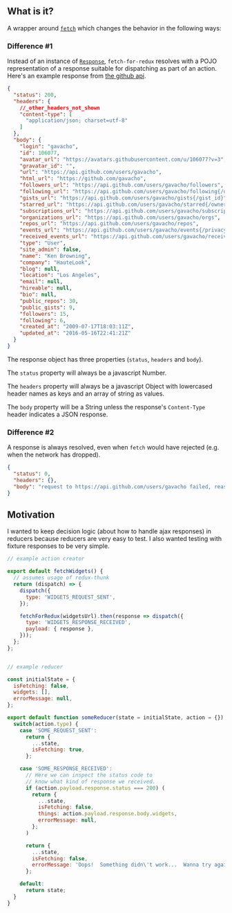 ## What is it?

A wrapper around [`fetch`](https://developer.mozilla.org/en-US/docs/Web/API/Fetch_API) which changes the behavior in the following ways:

### Difference #1

Instead of an instance of [`Response`](https://developer.mozilla.org/en-US/docs/Web/API/Response), `fetch-for-redux` resolves with a POJO representation of a response suitable for dispatching as part of an action. Here's an example response from [the github api](https://api.github.com/users/gavacho).

```json
{
  "status": 200,
  "headers": {
    //_other_headers_not_shown
    "content-type": [
      "application/json; charset=utf-8"
    ]
  },
  "body": {
    "login": "gavacho",
    "id": 106077,
    "avatar_url": "https://avatars.githubusercontent.com/u/106077?v=3",
    "gravatar_id": "",
    "url": "https://api.github.com/users/gavacho",
    "html_url": "https://github.com/gavacho",
    "followers_url": "https://api.github.com/users/gavacho/followers",
    "following_url": "https://api.github.com/users/gavacho/following{/other_user}",
    "gists_url": "https://api.github.com/users/gavacho/gists{/gist_id}",
    "starred_url": "https://api.github.com/users/gavacho/starred{/owner}{/repo}",
    "subscriptions_url": "https://api.github.com/users/gavacho/subscriptions",
    "organizations_url": "https://api.github.com/users/gavacho/orgs",
    "repos_url": "https://api.github.com/users/gavacho/repos",
    "events_url": "https://api.github.com/users/gavacho/events{/privacy}",
    "received_events_url": "https://api.github.com/users/gavacho/received_events",
    "type": "User",
    "site_admin": false,
    "name": "Ken Browning",
    "company": "HauteLook",
    "blog": null,
    "location": "Los Angeles",
    "email": null,
    "hireable": null,
    "bio": null,
    "public_repos": 30,
    "public_gists": 9,
    "followers": 15,
    "following": 6,
    "created_at": "2009-07-17T18:03:11Z",
    "updated_at": "2016-05-16T22:41:21Z"
  }
}
```

The response object has three properties (`status`, `headers` and `body`).

The `status` property will always be a javascript Number.

The `headers` property will always be a javascript Object with lowercased header names as keys and an array of string as values.

The `body` property will be a String unless the response's `Content-Type` header indicates a JSON response.

### Difference #2

A response is always resolved, even when `fetch` would have rejected (e.g. when the network has dropped).

```json
{
  "status": 0,
  "headers": {},
  "body": "request to https://api.github.com/users/gavacho failed, reason: getaddrinfo ENOTFOUND api.github.com api.github.com:443"
}
```

## Motivation

I wanted to keep decision logic (about how to handle ajax responses) in reducers because reducers are very easy to test.  I also wanted testing with fixture responses to be very simple.

```js
// example action creator

export default fetchWidgets() {
  // assumes usage of redux-thunk
  return (dispatch) => {
    dispatch({
      type: 'WIDGETS_REQUEST_SENT',
    });

    fetchForRedux(widgetsUrl).then(response => dispatch({
      type: 'WIDGETS_RESPONSE_RECEIVED',
      payload: { response },
    }));
  };
};


// example reducer

const initialState = {
  isFetching: false,
  widgets: [],
  errorMessage: null,
};

export default function someReducer(state = initialState, action = {}) {
  switch(action.type) {
    case 'SOME_REQUEST_SENT':
      return {
        ...state,
        isFetching: true,
      };

    case 'SOME_RESPONSE_RECEIVED':
      // Here we can inspect the status code to
      // know what kind of response we received.
      if (action.payload.response.status === 200) (
        return {
          ...state,
          isFetching: false,
          things: action.payload.response.body.widgets,
          errorMessage: null,
        };
      )

      return {
        ...state,
        isFetching: false,
        errorMessage: 'Oops!  Something didn\'t work...  Wanna try again?',
      };

    default:
      return state;
  }
}
```
